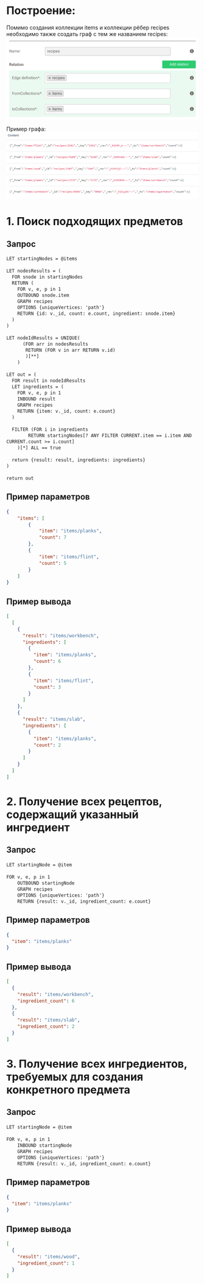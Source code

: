 # Построение: 
Помимо создания коллекции items и коллекции рёбер recipes необходимо также создать граф с тем же названием recipes:
![Doc](recipes_doc.png)

Пример графа:
![Doc](recipes_graph_example.png)

# 1. Поиск подходящих предметов
## Запрос
```aql
LET startingNodes = @items

LET nodesResults = (
  FOR snode in startingNodes
  RETURN (
    FOR v, e, p in 1
    OUTBOUND snode.item
    GRAPH recipes
    OPTIONS {uniqueVertices: 'path'}
    RETURN {id: v._id, count: e.count, ingredient: snode.item}
  )
)

LET nodeIdResults = UNIQUE(
      (FOR arr in nodesResults
       RETURN (FOR v in arr RETURN v.id) 
       )[**]
    )

LET out = (
  FOR result in nodeIdResults
  LET ingredients = (
    FOR v, e, p in 1
    INBOUND result
    GRAPH recipes
    RETURN {item: v._id, count: e.count}
  )
  
  FILTER (FOR i in ingredients
        RETURN startingNodes[? ANY FILTER CURRENT.item == i.item AND CURRENT.count >= i.count]
    )[*] ALL == true
  
  return {result: result, ingredients: ingredients}
)

return out
```

## Пример параметров
```json
{
    "items": [
        {
            "item": "items/planks",
            "count": 7
        },
        {
            "item": "items/flint",
            "count": 5
        }
    ]
}
```

## Пример вывода
```json
[
  [
    {
      "result": "items/workbench",
      "ingredients": [
        {
          "item": "items/planks",
          "count": 6
        },
        {
          "item": "items/flint",
          "count": 3
        }
      ]
    },
    {
      "result": "items/slab",
      "ingredients": [
        {
          "item": "items/planks",
          "count": 2
        }
      ]
    }
  ]
]
```

# 2. Получение всех рецептов, содержащий указанный ингредиент
## Запрос
```aql 
LET startingNode = @item

FOR v, e, p in 1
    OUTBOUND startingNode
    GRAPH recipes
    OPTIONS {uniqueVertices: 'path'}
    RETURN {result: v._id, ingredient_count: e.count}
```

## Пример параметров
```json
{
  "item": "items/planks"
}
```

## Пример вывода
```json
[
  {
    "result": "items/workbench",
    "ingredient_count": 6
  },
  {
    "result": "items/slab",
    "ingredient_count": 2
  }
]
```

# 3. Получение всех ингредиентов, требуемых для создания конкретного предмета
## Запрос
```aql 
LET startingNode = @item

FOR v, e, p in 1
    INBOUND startingNode
    GRAPH recipes
    OPTIONS {uniqueVertices: 'path'}
    RETURN {result: v._id, ingredient_count: e.count}
```

## Пример параметров
```json
{
  "item": "items/planks"
}
```

## Пример вывода
```json
[
  {
    "result": "items/wood",
    "ingredient_count": 1
  }
]
```